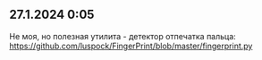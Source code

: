 ## 27.1.2024 0:05
Не моя, но полезная утилита - детектор отпечатка пальца: https://github.com/luspock/FingerPrint/blob/master/fingerprint.py
